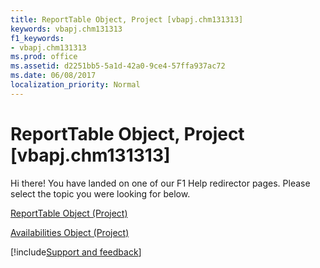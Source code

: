 ```yaml
---
title: ReportTable Object, Project [vbapj.chm131313]
keywords: vbapj.chm131313
f1_keywords:
- vbapj.chm131313
ms.prod: office
ms.assetid: d2251bb5-5a1d-42a0-9ce4-57ffa937ac72
ms.date: 06/08/2017
localization_priority: Normal
---
```



# ReportTable Object, Project [vbapj.chm131313]

Hi there! You have landed on one of our F1 Help redirector pages. Please select the topic you were looking for below.

[ReportTable Object (Project)](https://msdn.microsoft.com/library/db9846c7-fd53-ae5a-7a43-35dfc60f4fe4%28Office.15%29.aspx)

[Availabilities Object (Project)](https://msdn.microsoft.com/library/51224d62-777b-1ae3-a646-ca977464d37d%28Office.15%29.aspx)

[!include[Support and feedback](~/includes/feedback-boilerplate.md)]